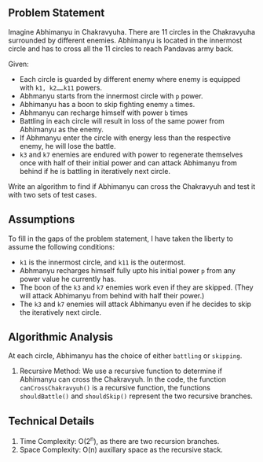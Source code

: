 ## Problem Statement

Imagine Abhimanyu in Chakravyuha. There are 11 circles in the Chakravyuha surrounded by different enemies.
Abhimanyu is located in the innermost circle and has to cross all the 11 circles to reach Pandavas army back.

Given:

- Each circle is guarded by different enemy where enemy is equipped with `k1, k2……k11` powers.
- Abhmanyu starts from the innermost circle with `p` power.
- Abhimanyu has a boon to skip fighting enemy
  `a` times.
- Abhmanyu can recharge himself with power `b` times
- Battling in each circle will result in loss of the same power from Abhimanyu as the enemy.
- If Abhmanyu enter the circle with energy less than the respective enemy, he will lose the battle.
- `k3` and `k7` enemies are endured with power to regenerate themselves once with half of their initial
  power and can attack Abhimanyu from behind if he is battling in iteratively next circle.

Write an algorithm to find if Abhimanyu can cross the Chakravyuh and test it with two sets of test cases.

## Assumptions

To fill in the gaps of the problem statement, I have taken the liberty to assume the following conditions:

- `k1` is the innermost circle, and `k11` is the outermost.
- Abhmanyu recharges himself fully upto his initial power `p` from any power value he currently has.
- The boon of the `k3` and `k7` enemies work even if they are skipped. (They will attack Abhimanyu from behind with half their power.)
- The `k3` and `k7` enemies will attack Abhimanyu even if he decides to skip the iteratively next circle.

## Algorithmic Analysis

At each circle, Abhimanyu has the choice of either `battling` or `skipping`.

1. Recursive Method: We use a recursive function to determine if Abhimanyu can cross the Chakravyuh. In the code, the function `canCrossChakravyuh()` is a recursive function, the functions `shouldBattle()` and `shouldSkip()` represent the two recursive branches.

## Technical Details

1. Time Complexity: O(2<sup>n</sup>), as there are two recursion branches.
2. Space Complexity: O(n) auxillary space as the recursive stack.
